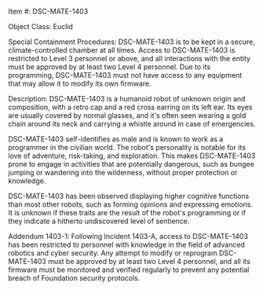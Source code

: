 Item #: DSC-MATE-1403

Object Class: Euclid

Special Containment Procedures:
DSC-MATE-1403 is to be kept in a secure, climate-controlled chamber at all times. Access to DSC-MATE-1403 is restricted to Level 3 personnel or above, and all interactions with the entity must be approved by at least two Level 4 personnel. Due to its programming, DSC-MATE-1403 must not have access to any equipment that may allow it to modify its own firmware.

Description:
DSC-MATE-1403 is a humanoid robot of unknown origin and composition, with a retro cap and a red cross earring on its left ear. Its eyes are usually covered by normal glasses, and it's often seen wearing a gold chain around its neck and carrying a whistle around in case of emergencies.

DSC-MATE-1403 self-identifies as male and is known to work as a programmer in the civilian world. The robot's personality is notable for its love of adventure, risk-taking, and exploration. This makes DSC-MATE-1403 prone to engage in activities that are potentially dangerous, such as bungee jumping or wandering into the wilderness, without proper protection or knowledge.

DSC-MATE-1403 has been observed displaying higher cognitive functions than most other robots, such as forming opinions and expressing emotions. It is unknown if these traits are the result of the robot's programming or if they indicate a hitherto undiscovered level of sentience.

Addendum 1403-1: Following Incident 1403-A, access to DSC-MATE-1403 has been restricted to personnel with knowledge in the field of advanced robotics and cyber security. Any attempt to modify or reprogram DSC-MATE-1403 must be approved by at least two Level 4 personnel, and all its firmware must be monitored and verified regularly to prevent any potential breach of Foundation security protocols.